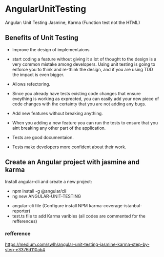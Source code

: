 # AngularUnitTesting

Angular: Unit Testing Jasmine, Karma (Function test not the HTML)

## Benefits of Unit Testing

- Improve the design of implementaions

* start coding a feature without giving it a lot of thought to the design is a very common mistake among developers. Using unit testing is going to enforce you to think and re-think the design, and if you are using TDD the impact is even bigger.

- Allows refectoring.

* Since you already have tests existing code changes that ensure eveything is working as exprected, you can easily add your new piece of code changes with the certainty that you are not adding any bugs.

- Add new features without breaking anything.

* When you adding a new feature you can run the tests to ensure that you aint breaking any other part of the application.

- Tests are good documentaion.

- Tests make developers more confident about their work.

## Create an Angular project with jasmine and karma

Install angular-cli and create a new project:

- npm install -g @angular/cli
- ng new ANGULAR-UNIT-TESTING

* angular-cli file (Configure install NPM karma-coverage-istanbul-reporter)
* test.ts file to add Karma varibles (all codes are commented for the refferences)

### refference

https://medium.com/swlh/angular-unit-testing-jasmine-karma-step-by-step-e3376d110ab4
